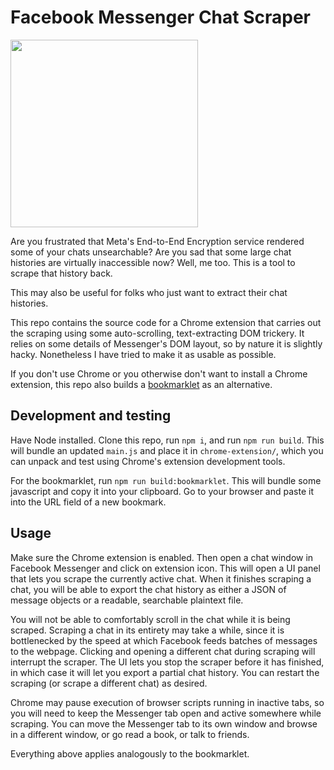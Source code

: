 # Facebook Messenger Chat Scraper

<img src="https://i.imgur.com/WhO0c0n.png" height="300">

Are you frustrated that Meta's End-to-End Encryption service rendered some of your chats unsearchable?
Are you sad that some large chat histories are virtually inaccessible now?
Well, me too.
This is a tool to scrape that history back.

This may also be useful for folks who just want to extract their chat histories.

This repo contains the source code for a Chrome extension
that carries out the scraping using some auto-scrolling, text-extracting DOM trickery.
It relies on some details of Messenger's DOM layout, so by nature it is slightly hacky.
Nonetheless I have tried to make it as usable as possible.

If you don't use Chrome or you otherwise don't want to install a Chrome extension,
this repo also builds a [bookmarklet](https://en.wikipedia.org/wiki/Bookmarklet) as an alternative.

## Development and testing

Have Node installed.
Clone this repo, run `npm i`, and run `npm run build`.
This will bundle an updated `main.js` and place it in `chrome-extension/`,
which you can unpack and test using Chrome's extension development tools.

For the bookmarklet, run `npm run build:bookmarklet`.
This will bundle some javascript and copy it into your clipboard.
Go to your browser and paste it into the URL field of a new bookmark.

## Usage

Make sure the Chrome extension is enabled.
Then open a chat window in Facebook Messenger and click on extension icon.
This will open a UI panel that lets you scrape the currently active chat.
When it finishes scraping a chat, you will be able to export the chat history as either
a JSON of message objects or a readable, searchable plaintext file.

You will not be able to comfortably scroll in the chat while it is being scraped.
Scraping a chat in its entirety may take a while,
since it is bottlenecked by the speed at which Facebook feeds batches of messages to the webpage.
Clicking and opening a different chat during scraping will interrupt the scraper.
The UI lets you stop the scraper before it has finished,
in which case it will let you export a partial chat history.
You can restart the scraping (or scrape a different chat) as desired.

Chrome may pause execution of browser scripts running in inactive tabs,
so you will need to keep the Messenger tab open and active somewhere while scraping.
You can move the Messenger tab to its own window and browse in a different window,
or go read a book, or talk to friends.

Everything above applies analogously to the bookmarklet.
